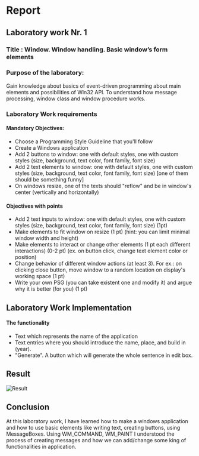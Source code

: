 

# Report

## Laboratory work Nr. 1

### Title : Window. Window handling. Basic window’s form elements

### Purpose of the laboratory:

Gain knowledge about basics of event-driven programming about main elements and possibilities of Win32 API. To understand how message processing, window class and window procedure works.

### Laboratory Work requirements

#### Mandatory Objectives:

- Choose a Programming Style Guideline that you'll follow
- Create a Windows application
- Add 2 buttons to window: one with default styles, one with custom styles (size, background, text color, font family, font size)
- Add 2 text elements to window: one with default styles, one with custom styles (size, background, text color, font family, font size) [one of them should be something funny]
- On windows resize, one of the texts should "reflow" and be in window's center (vertically and horizontally)

#### Objectives with points

- Add 2 text inputs to window: one with default styles, one with custom styles (size, background, text color, font family, font size) (1pt)
- Make elements to fit window on resize (1 pt) (hint: you can limit minimal window width and height)
- Make elements to interact or change other elements (1 pt each different interactions) (0-2 pt) (ex. on button click, change text element color or position)
- Change behavior of different window actions (at least 3). For ex.: on clicking close button, move window to a random location on display's working space (1 pt)
- Write your own PSG (you can take existent one and modify it) and argue why it is better (for you) (1 pt)

## Laboratory Work Implementation

#### The functionality

- Text which represents the name of the application 
- Text entries where you should introduce the name, place, and build in (year).
- "Generate". A button which will generate the whole sentence in edit box.

## Result
![Result](EventDrivenProgrammingLabs/Lab-1/result.PNG)

## Conclusion
At this laboratory work, I have learned how to make a windows application and how to use basic elements like writing text, creating buttons, using MessageBoxes. Using WM_COMMAND, WM_PAINT I understood the process of creating messages and how we can add/change some king of functionalities in application. 
